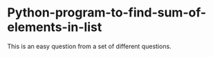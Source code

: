 # Python-program-to-find-sum-of-elements-in-list
This is an easy question from a set of different questions.
